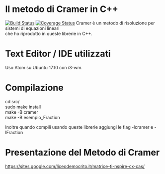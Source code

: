 
# Il metodo di Cramer in C++   
[![Build Status](https://travis-ci.org/SourceCode2/matrici_Cramer.svg?branch=master)](https://travis-ci.org/SourceCode2/matrici_Cramer) [![Coverage Status](https://coveralls.io/repos/github/SourceCode2/matrici_Cramer/badge.svg?branch=master)](https://coveralls.io/github/SourceCode2/matrici_Cramer?branch=master)
Cramer è un metodo di risoluzione per sistemi di equazioni lineari  
che ho riprodotto in queste librerie in C++.

# Text Editor / IDE utilizzati
Uso Atom su Ubuntu 17.10 con i3-wm.

# Compilazione
cd src/  
sudo make install  
make -B cramer  
make -B esempio_Fraction  

Inoltre quando compili usando queste librerie aggiungi le flag -lcramer e -lFraction    

# Presentazione del Metodo di Cramer
https://sites.google.com/liceodemocrito.it/matrice-ti-nspire-cx-cas/  
